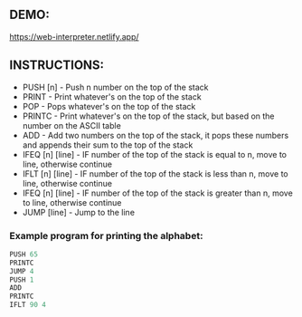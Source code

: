 ## DEMO:

https://web-interpreter.netlify.app/

## INSTRUCTIONS:
* PUSH [n] - Push n number on the top of the stack
* PRINT - Print whatever's on the top of the stack
* POP - Pops whatever's on the top of the stack
* PRINTC - Print whatever's on the top of the stack, but based on the number on the ASCII table
* ADD - Add two numbers on the top of the stack, it pops these numbers and appends their sum to the top of the stack
* IFEQ [n] [line] - IF number of the top of the stack is equal to n, move to line, otherwise continue
* IFLT [n] [line] - IF number of the top of the stack is less than n, move to line, otherwise continue
* IFEQ [n] [line] - IF number of the top of the stack is greater than n, move to line, otherwise continue
* JUMP [line] - Jump to the line

### Example program for printing the alphabet:
```as
PUSH 65
PRINTC
JUMP 4
PUSH 1
ADD
PRINTC
IFLT 90 4
```